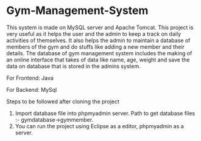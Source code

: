 # Gym-Management-System
This system is made on MySQL server and Apache Tomcat.
This project is very useful as it helps the user and the admin to keep a track on daily activities of themselves. It also helps the admin to maintain a database of members of the gym and do stuffs like adding a new member and their details. The database of gym management system includes the making of an online interface that takes of data like name, age, weight and save the data on database that is stored in the admins system.

For Frontend:
Java

For Backend:
MySql

Steps to be followed after cloning the project
1) Import database file into phpmyadmin server. Path to get database files :- gymdatabase->gymmember. 
2) You can run the project using Eclipse as a editor, phpmyadmin as a server.
